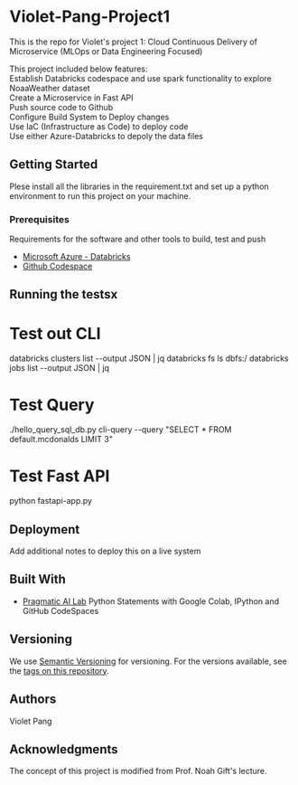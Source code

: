 # Violet-Pang-Project1
This is the repo for Violet's project 1: Cloud Continuous Delivery of Microservice (MLOps or Data Engineering Focused)

This project included below features: <br>
Establish Databricks codespace and use spark functionality to explore NoaaWeather dataset <br>
Create a Microservice in Fast API <br>
Push source code to Github <br>
Configure Build System to Deploy changes <br>
Use IaC (Infrastructure as Code) to deploy code <br>
Use either Azure-Databricks to depoly the data files <br>


## Getting Started

Plese install all the libraries in the requirement.txt and set up a python environment to run this project on your machine.

### Prerequisites

Requirements for the software and other tools to build, test and push 
- [Microsoft Azure - Databricks](https://azure.microsoft.com/en-us/products/databricks/)
- [Github Codespace](https://github.com/features/codespaces)


## Running the testsx

# Test out CLI
databricks clusters list --output JSON | jq
databricks fs ls dbfs:/
databricks jobs list --output JSON | jq

# Test Query
./hello_query_sql_db.py cli-query --query "SELECT * FROM default.mcdonalds LIMIT 3"

# Test Fast API
python fastapi-app.py


## Deployment

Add additional notes to deploy this on a live system

## Built With

  - [Pragmatic AI Lab](https://www.youtube.com/watch?v=DQFXx-ezbN0) 
  Python Statements with Google Colab, IPython and GitHub CodeSpaces


## Versioning

We use [Semantic Versioning](http://semver.org/) for versioning. For the versions
available, see the [tags on this
repository](https://github.com/PurpleBooth/a-good-readme-template/tags).

## Authors
Violet Pang


## Acknowledgments
The concept of this project is modified from Prof. Noah Gift's lecture.

